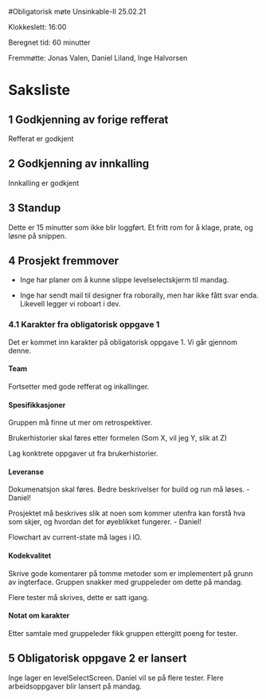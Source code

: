 #Obligatorisk møte Unsinkable-II 25.02.21

Klokkeslett: 16:00

Beregnet tid: 60 minutter

Fremmøtte: Jonas Valen, Daniel Liland, Inge Halvorsen

# Saksliste

## 1 Godkjenning av forige refferat

Refferat er godkjent

## 2 Godkjenning av innkalling

Innkalling er godkjent

## 3 Standup

Dette er 15 minutter som ikke blir loggført. Et fritt rom for å klage, prate, og løsne på snippen.

## **4 Prosjekt fremmover**

- Inge har planer om å kunne slippe levelselectskjerm til mandag.

- Inge har sendt mail til designer fra roborally, men har ikke fått svar enda. Likevell legger vi roboart i dev.

### 4.1 Karakter fra obligatorisk oppgave 1

Det er kommet inn karakter på obligatorisk oppgave 1. Vi går gjennom denne.

#### Team

Fortsetter med gode refferat og inkallinger.

#### Spesifikkasjoner

Gruppen må finne ut mer om retrospektiver.

Brukerhistorier skal føres etter formelen (Som X, vil jeg Y, slik at Z)

Lag konktrete oppgaver ut fra brukerhistorier.

#### Leveranse

Dokumenatsjon skal føres. Bedre beskrivelser for build og run må løses. - Daniel!

Prosjektet må beskrives slik at noen som kommer utenfra kan forstå hva som skjer, og hvordan det for øyeblikket fungerer. - Daniel!

Flowchart av current-state må lages i IO.

#### Kodekvalitet

Skrive gode komentarer på tomme metoder som er implementert på grunn av ingterface. Gruppen snakker med gruppeleder om dette på mandag.

Flere tester må skrives, dette er satt igang.

#### Notat om karakter
Etter samtale med gruppeleder fikk gruppen ettergitt poeng for tester.

## 5 Obligatorisk oppgave 2 er lansert

Inge lager en levelSelectScreen. Daniel vil se på flere tester. Flere arbeidsoppgaver blir lansert på mandag.
